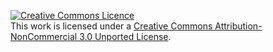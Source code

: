 <a rel="license" href="http://creativecommons.org/licenses/by-nc/3.0/deed.en_GB"><img alt="Creative Commons Licence" style="border-width:0" src="http://i.creativecommons.org/l/by-nc/3.0/88x31.png" /></a><br />This <span xmlns:dct="http://purl.org/dc/terms/" href="http://purl.org/dc/dcmitype/Text" rel="dct:type">work</span> is licensed under a <a rel="license" href="http://creativecommons.org/licenses/by-nc/3.0/deed.en_GB">Creative Commons Attribution-NonCommercial 3.0 Unported License</a>.
